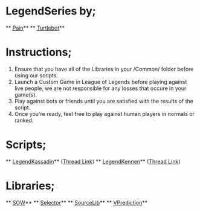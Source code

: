 LegendSeries by;
================

** [Pain][1]** 
** [Turtlebot][2]**

Instructions;
=============
1. Ensure that you have all of the Libraries in your /Common/ folder before using our scripts.
2. Launch a Custom Game in League of Legends before playing against live people, we are not responsible  for any losses that occure in your game(s).
4. Play against bots or friends until you are satisfied with the results of the script.
5. Once you're ready, feel free to play against human players in normals or ranked.

Scripts;
=======

 ** [LegendKassadin][3]** ([Thread Link][4])
 ** [LegendKennen][5]** ([Thread Link][6])
 

Libraries;
=========

 ** [SOW][7]**
 ** [Selector][8]**
 ** [SourceLib][9]** 
 ** [VPrediction][10]**


  [1]: http://botoflegends.com/forum/user/2005-
  [2]: http://botoflegends.com/forum/user/18902-
  [3]: https://github.com/LegendBot/Scripts/blob/master/LegendKennen.lua
  [4]: http://botoflegends.com/forum/topic/21923-
  [5]: https://github.com/LegendBot/Scripts/blob/master/LegendKassadin.lua
  [6]: http://botoflegends.com/forum/topic/22490-
  [7]: https://github.com/LegendBot/Scripts/blob/master/Common/SOW.lua
  [8]: https://github.com/LegendBot/Scripts/blob/master/Common/Selector.lua
  [9]: https://github.com/LegendBot/Scripts/blob/master/Common/SourceLib.lua
  [10]: https://github.com/LegendBot/Scripts/blob/master/Common/VPrediction.lua
